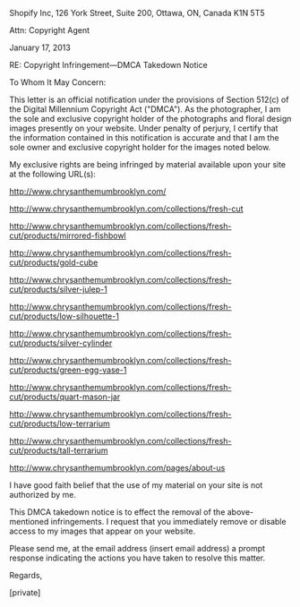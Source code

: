 Shopify Inc,
126 York Street, Suite 200,
Ottawa, ON, Canada
K1N 5T5

Attn: Copyright Agent

January 17, 2013


RE:	Copyright Infringement—DMCA Takedown Notice

To Whom It May Concern:

This letter is an official notification under the provisions of Section 512(c) of the Digital Millennium Copyright Act ("DMCA"). As the photographer, I am the sole and exclusive copyright holder of the photographs and floral design images presently on your website.    Under penalty of perjury, I certify that the information contained in this notification is accurate and that I am the sole owner and exclusive copyright holder for the images noted below. 

My exclusive rights are being infringed by material available upon your site at the following URL(s):

http://www.chrysanthemumbrooklyn.com/

http://www.chrysanthemumbrooklyn.com/collections/fresh-cut

http://www.chrysanthemumbrooklyn.com/collections/fresh-cut/products/mirrored-fishbowl

http://www.chrysanthemumbrooklyn.com/collections/fresh-cut/products/gold-cube

http://www.chrysanthemumbrooklyn.com/collections/fresh-cut/products/silver-julep-1

http://www.chrysanthemumbrooklyn.com/collections/fresh-cut/products/low-silhouette-1

http://www.chrysanthemumbrooklyn.com/collections/fresh-cut/products/silver-cylinder

http://www.chrysanthemumbrooklyn.com/collections/fresh-cut/products/green-egg-vase-1

http://www.chrysanthemumbrooklyn.com/collections/fresh-cut/products/quart-mason-jar

http://www.chrysanthemumbrooklyn.com/collections/fresh-cut/products/low-terrarium

http://www.chrysanthemumbrooklyn.com/collections/fresh-cut/products/tall-terrarium

http://www.chrysanthemumbrooklyn.com/pages/about-us

I have good faith belief that the use of my material on your site is not authorized by me. 

This DMCA takedown notice is to effect the removal of the above-mentioned infringements. I request that you immediately remove or disable access to my images that appear on your website. 
 
Please send me, at the email address (insert email address) a prompt response indicating the actions you have taken to resolve this matter.


Regards,

[private]
